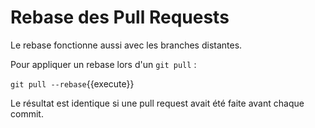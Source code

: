 # Rebase des Pull Requests

Le rebase fonctionne aussi avec les branches distantes.

Pour appliquer un rebase lors d'un `git pull` :

`git pull --rebase`{{execute}}

Le résultat est identique si une pull request avait été faite avant chaque commit.
